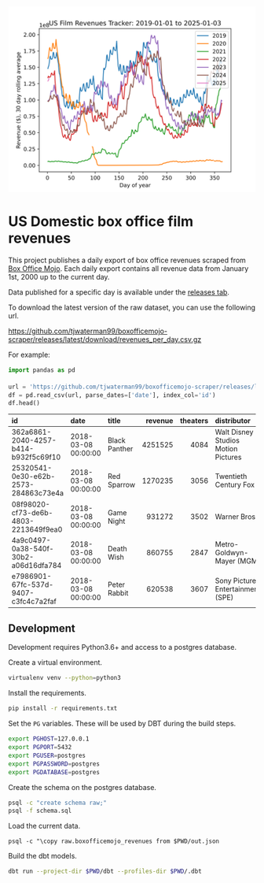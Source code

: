 <p align="center">
    <img src="https://github.com/tjwaterman99/boxofficemojo-scraper/blob/images/images/tracker.svg?raw=true"></img>
</p>

# US Domestic box office film revenues

This project publishes a daily export of box office revenues scraped from [Box Office Mojo](http://www.boxofficemojo.com). Each daily export contains all revenue data from January 1st, 2000 up to the current day.

Data published for a specific day is available under the [releases tab](https://github.com/tjwaterman99/boxofficemojo-scraper/releases).

To download the latest version of the raw dataset, you can use the following url.

https://github.com/tjwaterman99/boxofficemojo-scraper/releases/latest/download/revenues_per_day.csv.gz

For example:

```python
import pandas as pd

url = 'https://github.com/tjwaterman99/boxofficemojo-scraper/releases/latest/download/revenues_per_day.csv.gz'
df = pd.read_csv(url, parse_dates=['date'], index_col='id')
df.head()
```

| id                                   | date                | title         |   revenue |   theaters | distributor                         |
|:-------------------------------------|:--------------------|:--------------|----------:|-----------:|:------------------------------------|
| 362a6861-2040-4257-b414-b932f5c69f10 | 2018-03-08 00:00:00 | Black Panther |   4251525 |       4084 | Walt Disney Studios Motion Pictures |
| 25320541-0e30-e62b-2573-284863c73e4a | 2018-03-08 00:00:00 | Red Sparrow   |   1270235 |       3056 | Twentieth Century Fox               |
| 08f98020-cf73-de6b-4803-2213649f9ea0 | 2018-03-08 00:00:00 | Game Night    |    931272 |       3502 | Warner Bros.                        |
| 4a9c0497-0a38-540f-30b2-a06d16dfa784 | 2018-03-08 00:00:00 | Death Wish    |    860755 |       2847 | Metro-Goldwyn-Mayer (MGM)           |
| e7986901-67fc-537d-9407-c3fc4c7a2faf | 2018-03-08 00:00:00 | Peter Rabbit  |    620538 |       3607 | Sony Pictures Entertainment (SPE)   |

## Development

Development requires Python3.6+ and access to a postgres database.

Create a virtual environment.

```sh
virtualenv venv --python=python3
```

Install the requirements.

```sh
pip install -r requirements.txt
```

Set the `PG` variables. These will be used by DBT during the build steps.

```sh
export PGHOST=127.0.0.1
export PGPORT=5432
export PGUSER=postgres
export PGPASSWORD=postgres
export PGDATABASE=postgres
```

Create the schema on the postgres database.

```sh
psql -c "create schema raw;"
psql -f schema.sql
```

Load the current data.

```
psql -c "\copy raw.boxofficemojo_revenues from $PWD/out.json
```

Build the dbt models.

```sh
dbt run --project-dir $PWD/dbt --profiles-dir $PWD/.dbt
```
